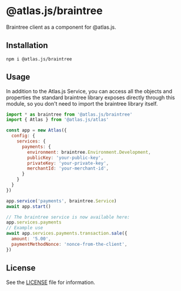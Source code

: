 # @atlas.js/braintree

Braintree client as a component for @atlas.js.

## Installation

`npm i @atlas.js/braintree`

## Usage

In addition to the Atlas.js Service, you can access all the objects and properties the standard braintree library exposes directly through this module, so you don't need to import the braintree library itself.

```js
import * as braintree from '@atlas.js/braintree'
import { Atlas } from '@atlas.js/atlas'

const app = new Atlas({
  config: {
    services: {
      payments: {
        environment: braintree.Environment.Development,
        publicKey: 'your-public-key',
        privateKey: 'your-private-key',
        merchantId: 'your-merchant-id',
      }
    }
  }
})

app.service('payments', braintree.Service)
await app.start()

// The braintree service is now available here:
app.services.payments
// Example use
await app.services.payments.transaction.sale({
  amount: '5.00',
  paymentMethodNonce: 'nonce-from-the-client',
})
```

## License

See the [LICENSE](LICENSE) file for information.
